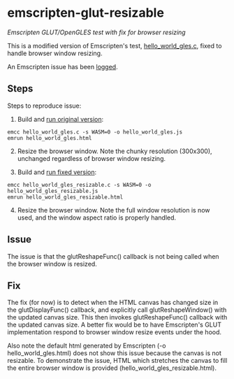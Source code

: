 # emscripten-glut-resizable
*Emscripten GLUT/OpenGLES test with fix for browser resizing*

This is a modified version of Emscripten's test, [hello_world_gles.c](https://github.com/kripken/emscripten/blob/incoming/tests/hello_world_gles.c), fixed to handle browser window resizing.

An Emscripten issue has been [logged](https://github.com/kripken/emscripten/issues/7133).

## Steps
Steps to reproduce issue:

1. Build and [run original version](https://erik-larsen.github.io/emscripten-glut-resizable/hello_world_gles.html):
```
emcc hello_world_gles.c -s WASM=0 -o hello_world_gles.js
emrun hello_world_gles.html
```
2. Resize the browser window.  Note the chunky resolution (300x300), unchanged regardless of browser window resizing.

3. Build and [run fixed version](https://erik-larsen.github.io/emscripten-glut-resizable/hello_world_gles_resizable.html):
```
emcc hello_world_gles_resizable.c -s WASM=0 -o hello_world_gles_resizable.js
emrun hello_world_gles_resizable.html
```
4. Resize the browser window.  Note the full window resolution is now used, and the window aspect ratio is properly handled.

## Issue
The issue is that the glutReshapeFunc() callback is not being called when the browser window is resized.

## Fix
The fix (for now) is to detect when the HTML canvas has changed size in the glutDisplayFunc() callback, and explicitly call glutReshapeWindow() with the updated canvas size. This then invokes glutReshapeFunc() callback with the updated canvas size.  A better fix would be to have Emscripten's GLUT implementation respond to browser window resize events under the hood.

Also note the default html generated by Emscripten (-o hello_world_gles.html) does not show this issue because the canvas is not resizable.  To demonstrate the issue, HTML which stretches the canvas to fill the entire browser window is provided (hello_world_gles_resizable.html).  
